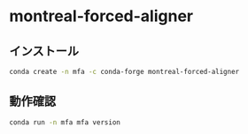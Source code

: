 # montreal-forced-aligner

## インストール

```sh
conda create -n mfa -c conda-forge montreal-forced-aligner
```

## 動作確認

```sh
conda run -n mfa mfa version
```
